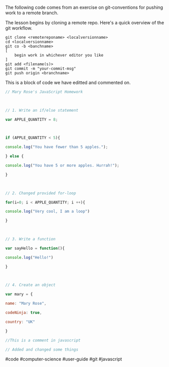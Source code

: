 The following code comes from an exercise on git-conventions for pushing work to a remote branch. 

The lesson begins by cloning a remote repo. Here's a quick overview of the git workflow.

```command-line
git clone <remotereponame> <localversionname>
cd <localversionname>
git co -b <banchname>
[
	begin work in whichever editor you like
]
git add <filename(s)>
git commit -m "your-commit-msg"
git push origin <branchname>
```

This is a block of code we have editted and commented on.

```javascript
// Mary Rose's JavaScript Homework

  

// 1. Write an if/else statement

var APPLE_QUANTITY = 8;

  

if (APPLE_QUANTITY < 5){

console.log("You have fewer than 5 apples.");

} else {

console.log("You have 5 or more apples. Hurrah!");

}

  

// 2. Changed provided for-loop

for(i=0; i < APPLE_QUANTITY; i ++){

console.log("Very cool, I am a loop")

}

  

// 3. Write a function

var sayHello = function(){

console.log("Hello!")

}

  

// 4. Create an object

var mary = {

name: "Mary Rose",

codeNinja: true,

country: "UK"

}

//This is a comment in javascript  

// Added and changed some things
```

#code #computer-science #user-guide #git #javascript 
